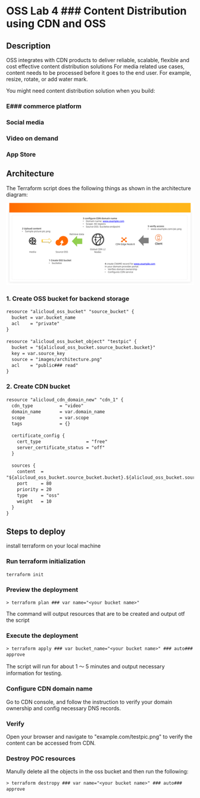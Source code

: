 # OSS Lab 4 ###  Content Distribution using CDN and OSS

##  Description
OSS integrates with CDN products to deliver reliable, scalable, flexible and cost effective content distribution solutions For media related use cases, content needs to be processed before it goes to the end user. For example, resize, rotate, or add water mark.

You might need content distribution solution when you build:
###  E### commerce platform
###  Social media
###  Video on demand
###  App Store
## Architecture
The Terraform script does the following things as shown in the architecture diagram:

![](images/architecture.png) 


### 1. Create OSS bucket for backend storage
```
resource "alicloud_oss_bucket" "source_bucket" {
  bucket = var.bucket_name
  acl    = "private"
}

resource "alicloud_oss_bucket_object" "testpic" {
  bucket = "${alicloud_oss_bucket.source_bucket.bucket}"
  key = var.source_key
  source = "images/architecture.png"
  acl    = "public### read"
}
```
### 2. Create CDN bucket

```
resource "alicloud_cdn_domain_new" "cdn_1" {
  cdn_type          = "video"
  domain_name       = var.domain_name
  scope             = var.scope
  tags              = {}

  certificate_config {
    cert_type                 = "free"
    server_certificate_status = "off"
  }

  sources {
    content  = "${alicloud_oss_bucket.source_bucket.bucket}.${alicloud_oss_bucket.source_bucket.extranet_endpoint}"
    port     = 80
    priority = 20
    type     = "oss"
    weight   = 10
  }
}

```

## Steps to deploy
  install terraform on your local machine
### Run terraform initialization
```
terraform init 
```
### Preview the deployment
```
> terraform plan ### var name="<your bucket name>"
```
The command will output resources that are to be created and output otf the script
### Execute the deployment 
```
> terraform apply ### var bucket_name="<your bucket name>" ### auto### approve
```
The script will run for about 1 ～ 5 minutes and output necessary information for testing. 

### Configure CDN domain name
Go to CDN console, and follow the instruction to verify your domain ownership and config necessary DNS records. 
  
### Verify
Open your browser and navigate to "example.com/testpic.png" to verify the content can be accessed from CDN.

### Destroy POC resources
  
Manully delete all the objects in the oss bucket and then run the following:
```
> terraform destropy ### var name="<your bucket name>" ### auto### approve
```